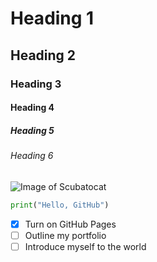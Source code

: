 # Heading 1
## Heading 2
### Heading 3
#### Heading 4
##### Heading 5
###### Heading 6
![Image of Scubatocat](https://octodex.github.com/scubatocat/)
```python
print("Hello, GitHub")
```
- [x] Turn on GitHub Pages
- [ ] Outline my portfolio
- [ ] Introduce myself to the world
